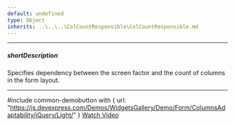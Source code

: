 ```yaml
---
default: undefined
type: Object
inherits: ..\..\..\ColCountResponsible\ColCountResponsible.md
---
```

---
##### shortDescription
Specifies dependency between the screen factor and the count of columns in the form layout.

---
#include common-demobutton with {
    url: "https://js.devexpress.com/Demos/WidgetsGallery/Demo/Form/ColumnsAdaptability/jQuery/Light/"
}
<a href="https://www.youtube.com/watch?v=JHUSz3S0cWw&index=2&list=PL8h4jt35t1wjGvgflbHEH_e3b23AA30-z" class="button orange small fix-width-155" target="_blank">Watch Video</a>
